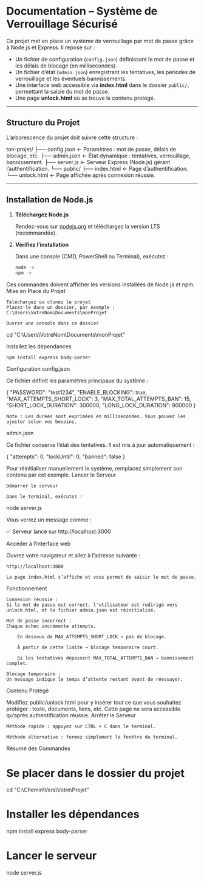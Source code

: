 # Documentation – Système de Verrouillage Sécurisé

Ce projet met en place un système de verrouillage par mot de passe grâce à Node.js et Express. Il repose sur :
- Un fichier de configuration (`config.json`) définissant le mot de passe et les délais de blocage (en millisecondes).
- Un fichier d’état (`admin.json`) enregistrant les tentatives, les périodes de verrouillage et les éventuels bannissements.
- Une interface web accessible via **index.html** dans le dossier `public/`, permettant la saisie du mot de passe.
- Une page **unlock.html** où se trouve le contenu protégé.

---

## Structure du Projet

L’arborescence du projet doit suivre cette structure :

ton-projet/
├── config.json ← Paramètres : mot de passe, délais de blocage, etc.
├── admin.json ← État dynamique : tentatives, verrouillage, bannissement.
├── server.js ← Serveur Express (Node.js) gérant l’authentification.
└── public/
├── index.html ← Page d’authentification.
└── unlock.html ← Page affichée après connexion réussie.


---

## Installation de Node.js

1. **Téléchargez Node.js**

   Rendez-vous sur [nodejs.org](https://nodejs.org/) et téléchargez la version LTS (recommandée).

2. **Vérifiez l’installation**

   Dans une console (CMD, PowerShell ou Terminal), exécutez :

   ```bash
   node -v
   npm -v

Ces commandes doivent afficher les versions installées de Node.js et npm.
Mise en Place du Projet

    Téléchargez ou clonez le projet
    Placez-le dans un dossier, par exemple :
    C:\Users\VotreNom\Documents\monProjet

    Ouvrez une console dans ce dossier

cd "C:\Users\VotreNom\Documents\monProjet"

Installez les dépendances

    npm install express body-parser

Configuration
config.json

Ce fichier définit les paramètres principaux du système :

{
  "PASSWORD": "test1234",
  "ENABLE_BLOCKING": true,
  "MAX_ATTEMPTS_SHORT_LOCK": 3,
  "MAX_TOTAL_ATTEMPTS_BAN": 15,
  "SHORT_LOCK_DURATION": 300000,
  "LONG_LOCK_DURATION": 900000
}

    Note : Les durées sont exprimées en millisecondes. Vous pouvez les ajuster selon vos besoins.

admin.json

Ce fichier conserve l’état des tentatives. Il est mis à jour automatiquement :

{
  "attempts": 0,
  "lockUntil": 0,
  "banned": false
}

Pour réinitialiser manuellement le système, remplacez simplement son contenu par cet exemple.
Lancer le Serveur

    Démarrer le serveur

    Dans le terminal, exécutez :

node server.js

Vous verrez un message comme :

✅ Serveur lancé sur http://localhost:3000

Accéder à l’interface web

Ouvrez votre navigateur et allez à l’adresse suivante :

    http://localhost:3000

    La page index.html s’affiche et vous permet de saisir le mot de passe.

Fonctionnement

    Connexion réussie :
    Si le mot de passe est correct, l'utilisateur est redirigé vers unlock.html, et le fichier admin.json est réinitialisé.

    Mot de passe incorrect :
    Chaque échec incrémente attempts.

        En dessous de MAX_ATTEMPTS_SHORT_LOCK → pas de blocage.

        À partir de cette limite → blocage temporaire court.

        Si les tentatives dépassent MAX_TOTAL_ATTEMPTS_BAN → bannissement complet.

    Blocage temporaire :
    Un message indique le temps d’attente restant avant de réessayer.

Contenu Protégé

Modifiez public/unlock.html pour y insérer tout ce que vous souhaitez protéger : texte, documents, liens, etc. Cette page ne sera accessible qu’après authentification réussie.
Arrêter le Serveur

    Méthode rapide : appuyez sur CTRL + C dans le terminal.

    Méthode alternative : fermez simplement la fenêtre du terminal.

Résumé des Commandes

# Se placer dans le dossier du projet
cd "C:\Chemin\Vers\Votre\Projet"

# Installer les dépendances
npm install express body-parser

# Lancer le serveur
node server.js
